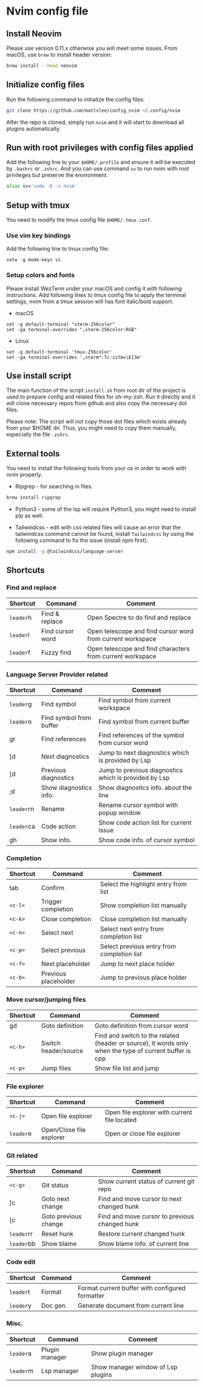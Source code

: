 # Nvim config file

## Install Neovim

Please use version 0.11.x otherwise you will meet some issues. From macOS, use
`brew` to install header version:

```bash
brew install --head neovim
```

## Initialize config files

Run the following command to initialize the config files:

```bash
git clone https://github.com/mattxlee/config_nvim ~/.config/nvim
```

After the repo is cloned, simply run `nvim` and it will start to download all
plugins automatically.

## Run with root privileges with config files applied

Add the following line to your `$HOME/.profile` and ensure it will be executed
by `.bashrc` or `.zshrc`. And you can use command `sv` to run nvim with root
privileges but preserve the environment.

```bash
alias sv='sudo -E -s nvim'
```

## Setup with tmux

You need to modify the tmux config file `$HOME/.tmux.conf`.

### Use vim key bindings

Add the following line to tmux config file:

```
setw -g mode-keys vi
```

### Setup colors and fonts

Please install WezTerm under your macOS and config it with following
instructions. Add following lines to tmux config file to apply the terminal
settings, nvim from a tmux session will has font italic/bold support.

* macOS

```
set -g default-terminal "xterm-256color"
set -ga terminal-overrides ",xterm-256color:RGB"
```

* Linux

```
set -g default-terminal 'tmux-256color'
set -ga terminal-overrides ',xterm*:Tc:sitm=\E[3m'
```

## Use install script

The main function of the script `install.sh` from root dir of the project is
used to prepare config and related files for oh-my-zsh. Run it directly and it
will clone necessary repos from github and also copy the necessary dot files.

Please note: The script will not copy those dot files which exists already from
your $HOME dir. Thus, you might need to copy them manually, especially the file
`.zshrc`.

## External tools

You need to install the following tools from your os in order to work with nvim
properly.

* Ripgrep - for searching in files.

```bash
brew install ripgrep
```

* Python3 - some of the lsp will require Python3, you might need to install pip
  as well.

* Tailwindcss - edit with css related files will cause an error that the
  tailwindcss command cannot be found, install `Tailwindcss` by using the
  following command to fix the issue (install npm first):

```bash
npm install -g @tailwindcss/language-server
```

## Shortcuts

### Find and replace

|Shortcut|Command|Comment|
|-|-|-|
|`leader`h|Find & replace|Open Spectre to do find and replace|
|`leader`l|Find cursor word|Open telescope and find cursor word from current workspace|
|`leader`f|Fuzzy find|Open telescope and find characters from current workspace|

### Language Server Provider related

|Shortcut|Command|Comment|
|-|-|-|
|`leader`g|Find symbol|Find symbol from current workspace|
|`leader`o|Find symbol from buffer|Find symbol from current buffer|
|gr|Find references|Find references of the symbol from cursor word|
|]d|Next diagnostics|Jump to next diagnostics which is provided by Lsp|
|[d|Previous diagnostics|Jump to previous diagnostics which is provided by Lsp|
|;d|Show diagnostics info.|Show diagnostics info. about the line|
|`leader`rn|Rename|Rename cursor symbol with popup window|
|`leader`ca|Code action|Show code action list for current issue|
|gh|Show info.|Show code info. of cursor symbol|

### Completion

|Shortcut|Command|Comment|
|-|-|-|
|tab|Confirm|Select the highlight entry from list|
|`<c-l>`|Trigger completion|Show completion list manually|
|`<c-k>`|Close completion|Close completion list manually|
|`<c-n>`|Select next|Select next entry from completion list|
|`<c-p>`|Select previous|Select previous entry from completion list|
|`<c-f>`|Next placeholder|Jump to next place holder|
|`<c-b>`|Previous placeholder|Jump to previous place holder|

### Move cursor/jumping files

|Shortcut|Command|Comment|
|-|-|-|
|gd|Goto definition|Goto definition from cursor word|
|`<c-h>`|Switch header/source|Find and switch to the related (header or source), it words only when the type of current buffer is cpp|
|`<c-p>`|Jump files|Show file list and jump|

### File explorer

|Shortcut|Command|Comment|
|-|-|-|
|`<c-j>`|Open file explorer|Open file explorer with current file located|
|`leader`e|Open/Close file explorer|Open or close file explorer|

### Git related

|Shortcut|Command|Comment|
|-|-|-|
|`<c-g>`|Git status|Show current status of current git repo|
|]c|Goto next change|Find and move cursor to next changed hunk|
|[c|Goto previous change|Find and move cursor to previous changed hunk|
|`leader`rr|Reset hunk|Restore current changed hunk|
|`leader`bb|Show blame|Show blame info. of current line|

### Code edit

|Shortcut|Command|Comment|
|-|-|-|
|`leader`t|Format|Format current buffer with configured formatter|
|`leader`y|Doc gen.|Generate document from current line|

### Misc.

|Shortcut|Command|Comment|
|-|-|-|
|`leader`a|Plugin manager|Show plugin manager|
|`leader`m|Lsp manager|Show manager window of Lsp plugins|
